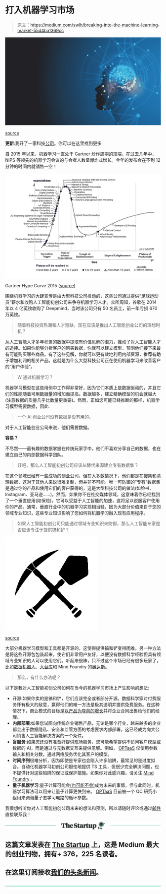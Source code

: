 # 打入机器学习市场

> 原文：<https://medium.com/swlh/breaking-into-the-machine-learning-market-55d4ba1369cc>

![](img/bbad3bec859390bb5c8b0de775ba373e.png)

[source](https://www.google.com/url?sa=i&rct=j&q=&esrc=s&source=images&cd=&cad=rja&uact=8&ved=2ahUKEwjevJ-V2fbdAhWqKcAKHVmoCucQjRx6BAgBEAU&url=https%3A%2F%2Fsingularityhub.com%2F2018%2F06%2F20%2Fwhy-we-need-to-fine-tune-our-definition-of-artificial-intelligence%2F&psig=AOvVaw3M5O1qkfLpC3UalEvuTcCQ&ust=1539082961206448)

**更新**:我开了一家科技[公司](http://www.legislate.tech)。你可以在这里找到更多

自 2015 年以来，机器学习一直处于 Gartner 炒作周期的顶端，在过去几年中，NIPS 等领先的机器学习会议的与会者人数呈爆炸式增长。今年的发布会在不到 12 分钟的时间内就销售一空！

![](img/267ce2f6c78403ebf684f721467438df.png)

Gartner Hype Curve 2015 ([source](https://www.google.com/url?sa=i&rct=j&q=&esrc=s&source=images&cd=&cad=rja&uact=8&ved=2ahUKEwiW9cmyxPbdAhUHAsAKHWjmD6MQjRx6BAgBEAU&url=https%3A%2F%2Fwww.gartner.com%2Fnewsroom%2Fid%2F3114217&psig=AOvVaw0SGFhhnXAnNDZ45SnMf1FY&ust=1539077438240142))

围绕机器学习的大肆宣传是由大型科技公司推动的，这些公司通过提供“足球运动员”薪水和收购人工智能初创公司来争夺机器学习人才。众所周知，谷歌在 2014 年以 4 亿英镑收购了 Deepmind，当时该公司只有 50 名员工，前一年亏损 670 万英镑。

> 随着科技投资热潮和人才短缺，现在应该是推出人工智能创业公司的理想时机？

从人工智能人才多年积累的数据中提取有价值见解的潜力，推动了对人工智能人才的追捧。如果你能够分析客户的购买数据，你就可以建立模型，预测他们接下来最有可能购买哪些商品。有了这些见解，你就可以更有效地利用内部资源，推荐有助于增加利润的相关产品。这就是为什么大型科技公司正在使用机器学习来改善客户的“用户体验”。

> W 通过机器学习？

机器学习模型在这些用例中工作得非常好，因为它们本质上是数据驱动的，并且它们的性能随着可用数据量的增加而提高。数据越多，建立精确模型的机会就越大(注意数据的质量几乎比数量更重要)。然而，正如您可能已经推断的那样，机器学习模型需要数据，因此:

> 一个 AI 创业公司没有数据是没有用的。

对于人工智能创业公司来说，他们需要数据。

**容易？**

不尽然——最有趣的数据掌握在传统玩家手中，他们不喜欢分享自己的数据，也在建立自己的内部数据科学团队。

> 好吧，那么人工智能初创公司应该从替代来源建立专有数据集？

在这个领域已经有一些成功的创业公司，但在大多数情况下，他们都是在搜集和清理数据，这对于其他人来说很难复制，但并非不可能。唯一可防御的“专有”数据集是通过你的产品和使用它们的客户获得的，这是大型科技公司的做法(如脸书、Instagram、亚马逊……)。然而，如果你不在社交媒体领域，这意味着你已经找到了一个垂直应用(如保险)，它可以受益于人工智能的加速，这将足以说服客户使用你的产品。通常，垂直行业中的机器学习实现相当轻，因为大部分价值来自于您的领域专业知识，这些专业知识影响了您如何将机器学习融入现有应用程序。

> 如果人工智能初创公司只能通过领域专业知识来防御，那么人工智能专家是否应该专注于提供镐和铲？

![](img/9f9bee0537836a643433c83118713b5d.png)

[source](https://www.google.com/url?sa=i&rct=j&q=&esrc=s&source=images&cd=&cad=rja&uact=8&ved=2ahUKEwjtkqXn2PbdAhUkLsAKHW7TAMQQjRx6BAgBEAU&url=https%3A%2F%2Fvimeo.com%2Fpicksandshovels&psig=AOvVaw0qZdEL5yDf3DozxWZzgRDq&ust=1539082865592184)

大部分机器学习模型和工具都是开源的，这使得提供镐和铲变得困难。另一种方法是将这些开源包包装起来，使它们非常用户友好，以便没有数据科学经验但具有领域专业知识的人可以使用它们。听起来很棒，只不过这个市场已经有很多玩家了，比如[数据机器人](https://www.datarobot.com)、[大台库](https://www.dataiku.com)和 Mind Foundry 的[奥达斯](http://mindfoundry.ai/audas)。

> 那么，有什么办法呢？

以下是我对人工智能初创公司如何在当今的机器学习市场上产生影响的想法:

*   开源:如果你卖的是镐和铲，它们应该完全或者部分开源。数据科学家对付费服务怀有极大的敌意，赢得他们的唯一方法是极其透明并提供免费服务。在这种情况下，商业模式的目标是[以产品为导向的增长](https://openviewpartners.com/product-led-growth/)并将企业合同出售给他们的经理。
*   **内部部署**:如果您试图向传统企业销售产品，无论是哪个行业，越来越多的企业都会出于数据隐私、安全和监管方面的考虑要求内部部署。这已经成为向大公司销售人工智能解决方案的一个条件。
*   **盲服务**:如果您还没有准备好提供现场服务，您可能希望提供不访问客户模型或数据的 AI，而是通过与元数据交互来提供见解。例如， [OPTaaS](https://mindfoundry.ai/optaas) 仅使用参数输入和相关分数，通过网络服务优化其客户的模型。
*   **时间序列**很难分析，因为即使是专家也会陷入许多陷阱，最常见的是过度拟合。自动化机器学习初创公司胆怯地提供 TS 工具，但很少完全解决问题，也不提供针对这些陷阱的保证或保护措施。如果你对此感兴趣，请关注 [Mind Foundry](http://mindfoundry.ai) 。
*   **量子机器学习**:量子计算可能会[(也可能不会)](https://spectrum.ieee.org/tech-talk/computing/hardware/dwave-launches-free-quantum-cloud-service)成为未来的事情，但与此同时，机器学习算法可以用来让量子计算更快到来。 [OPTaaS](https://optaas.mindfoundry.ai) 目前被一个 QC 研究小组用来调谐量子态学习电路的循环参数。

我很想听听你对人工智能初创公司未来的想法和预测，所以请随时评论或通过[邮件](http://Charles.brecque@mindfoundry.ai)直接联系我！

[![](img/308a8d84fb9b2fab43d66c117fcc4bb4.png)](https://medium.com/swlh)

## 这篇文章发表在 [The Startup](https://medium.com/swlh) 上，这是 Medium 最大的创业刊物，拥有+ 376，225 名读者。

## 在这里订阅接收[我们的头条新闻](http://growthsupply.com/the-startup-newsletter/)。

[![](img/b0164736ea17a63403e660de5dedf91a.png)](https://medium.com/swlh)